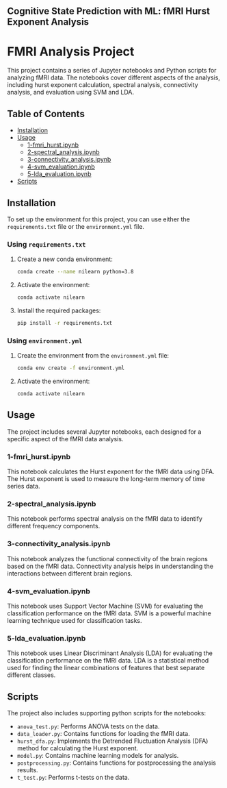 ## Cognitive State Prediction with ML: fMRI Hurst Exponent Analysis


# FMRI Analysis Project

This project contains a series of Jupyter notebooks and Python scripts for analyzing fMRI data. The notebooks cover different aspects of the analysis, including hurst exponent calculation, spectral analysis, connectivity analysis, and evaluation using SVM and LDA.

## Table of Contents

- [Installation](#installation)
- [Usage](#usage)
  - [1-fmri_hurst.ipynb](#1-fmri_hurstipynb)
  - [2-spectral_analysis.ipynb](#2-spectral_analysisipynb)
  - [3-connectivity_analysis.ipynb](#3-connectivity_analysisipynb)
  - [4-svm_evaluation.ipynb](#4-svm_evaluationipynb)
  - [5-lda_evaluation.ipynb](#5-lda_evaluationipynb)
- [Scripts](#scripts)

## Installation

To set up the environment for this project, you can use either the `requirements.txt` file or the `environment.yml` file.

### Using `requirements.txt`

1. Create a new conda environment:
    ```bash
    conda create --name nilearn python=3.8
    ```
2. Activate the environment:
    ```bash
    conda activate nilearn
    ```
3. Install the required packages:
    ```bash
    pip install -r requirements.txt
    ```

### Using `environment.yml`

1. Create the environment from the `environment.yml` file:
    ```bash
    conda env create -f environment.yml
    ```
2. Activate the environment:
    ```bash
    conda activate nilearn
    ```

## Usage

The project includes several Jupyter notebooks, each designed for a specific aspect of the fMRI data analysis.

### 1-fmri_hurst.ipynb

This notebook calculates the Hurst exponent for the fMRI data using DFA. The Hurst exponent is used to measure the long-term memory of time series data.

### 2-spectral_analysis.ipynb

This notebook performs spectral analysis on the fMRI data to identify different frequency components.

### 3-connectivity_analysis.ipynb

This notebook analyzes the functional connectivity of the brain regions based on the fMRI data. Connectivity analysis helps in understanding the interactions between different brain regions.

### 4-svm_evaluation.ipynb

This notebook uses Support Vector Machine (SVM) for evaluating the classification performance on the fMRI data. SVM is a powerful machine learning technique used for classification tasks.

### 5-lda_evaluation.ipynb

This notebook uses Linear Discriminant Analysis (LDA) for evaluating the classification performance on the fMRI data. LDA is a statistical method used for finding the linear combinations of features that best separate different classes.

## Scripts

The project also includes supporting python scripts for the notebooks:

- `anova_test.py`: Performs ANOVA tests on the data.
- `data_loader.py`: Contains functions for loading the fMRI data.
- `hurst_dfa.py`: Implements the Detrended Fluctuation Analysis (DFA) method for calculating the Hurst exponent.
- `model.py`: Contains machine learning models for analysis.
- `postprocessing.py`: Contains functions for postprocessing the analysis results.
- `t_test.py`: Performs t-tests on the data.

